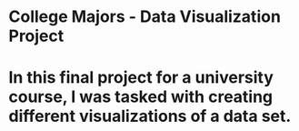 # College Majors - Data Visualization Project
# In this final project for a university course, I was tasked with creating different visualizations of a data set. 
